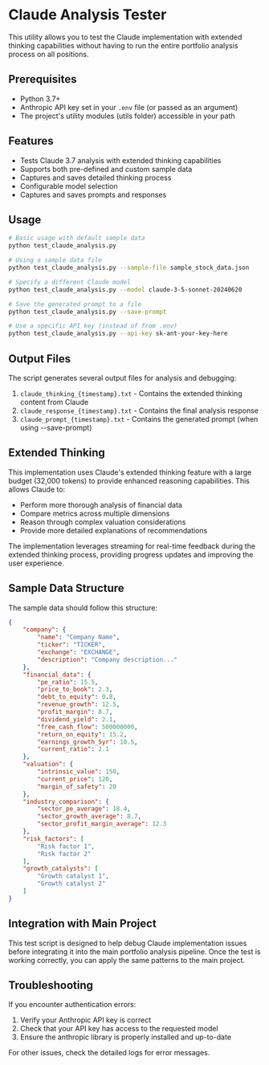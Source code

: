 # Claude Analysis Tester

This utility allows you to test the Claude implementation with extended thinking capabilities without having to run the entire portfolio analysis process on all positions.

## Prerequisites

- Python 3.7+
- Anthropic API key set in your `.env` file (or passed as an argument)
- The project's utility modules (utils folder) accessible in your path

## Features

- Tests Claude 3.7 analysis with extended thinking capabilities
- Supports both pre-defined and custom sample data
- Captures and saves detailed thinking process
- Configurable model selection
- Captures and saves prompts and responses

## Usage

```bash
# Basic usage with default sample data
python test_claude_analysis.py

# Using a sample data file
python test_claude_analysis.py --sample-file sample_stock_data.json

# Specify a different Claude model
python test_claude_analysis.py --model claude-3-5-sonnet-20240620

# Save the generated prompt to a file
python test_claude_analysis.py --save-prompt

# Use a specific API key (instead of from .env)
python test_claude_analysis.py --api-key sk-ant-your-key-here
```

## Output Files

The script generates several output files for analysis and debugging:

1. `claude_thinking_{timestamp}.txt` - Contains the extended thinking content from Claude
2. `claude_response_{timestamp}.txt` - Contains the final analysis response
3. `claude_prompt_{timestamp}.txt` - Contains the generated prompt (when using --save-prompt)

## Extended Thinking

This implementation uses Claude's extended thinking feature with a large budget (32,000 tokens) to provide enhanced reasoning capabilities. This allows Claude to:

- Perform more thorough analysis of financial data
- Compare metrics across multiple dimensions
- Reason through complex valuation considerations
- Provide more detailed explanations of recommendations

The implementation leverages streaming for real-time feedback during the extended thinking process, providing progress updates and improving the user experience.

## Sample Data Structure

The sample data should follow this structure:

```json
{
    "company": {
        "name": "Company Name",
        "ticker": "TICKER",
        "exchange": "EXCHANGE",
        "description": "Company description..."
    },
    "financial_data": {
        "pe_ratio": 15.5,
        "price_to_book": 2.3,
        "debt_to_equity": 0.8,
        "revenue_growth": 12.5,
        "profit_margin": 8.7,
        "dividend_yield": 2.1,
        "free_cash_flow": 500000000,
        "return_on_equity": 15.2,
        "earnings_growth_5yr": 10.5,
        "current_ratio": 2.1
    },
    "valuation": {
        "intrinsic_value": 150,
        "current_price": 120,
        "margin_of_safety": 20
    },
    "industry_comparison": {
        "sector_pe_average": 18.4,
        "sector_growth_average": 8.7,
        "sector_profit_margin_average": 12.3
    },
    "risk_factors": [
        "Risk factor 1",
        "Risk factor 2"
    ],
    "growth_catalysts": [
        "Growth catalyst 1",
        "Growth catalyst 2"
    ]
}
```

## Integration with Main Project

This test script is designed to help debug Claude implementation issues before integrating it into the main portfolio analysis pipeline. Once the test is working correctly, you can apply the same patterns to the main project.

## Troubleshooting

If you encounter authentication errors:
1. Verify your Anthropic API key is correct
2. Check that your API key has access to the requested model
3. Ensure the anthropic library is properly installed and up-to-date

For other issues, check the detailed logs for error messages. 